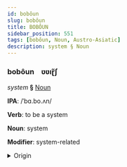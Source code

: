 ```yaml
---
id: bobôun
slug: bobôun
title: BOBÔUN
sidebar_position: 551
tags: [bobôun, Noun, Austro-Asiatic]
description: system § Noun
---
```


### bobôun&emsp;<span kind="abugida">ʋʋıɽ̃ʃ</span>

*system* **§** [Noun](../../tags/Noun)

**IPA**: /ˈbɑ.bo.ʌn/

**Verb**: to be a system

**Noun**: system

**Modifier**: system-related

<details>
    <summary>Origin</summary>
    Khmer ប្រព័ន្ធ prɑpŏən /prɑ.ˈpŏən/<br/>
    <em>Austro-Asiatic Language Family</em>
</details>